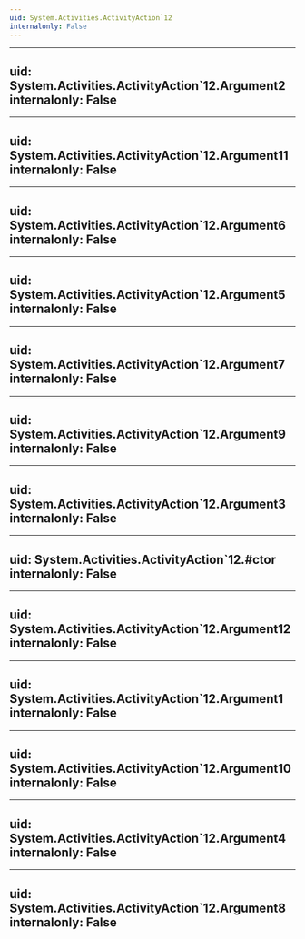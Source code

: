 ```yaml
---
uid: System.Activities.ActivityAction`12
internalonly: False
---
```


---
uid: System.Activities.ActivityAction`12.Argument2
internalonly: False
---

---
uid: System.Activities.ActivityAction`12.Argument11
internalonly: False
---

---
uid: System.Activities.ActivityAction`12.Argument6
internalonly: False
---

---
uid: System.Activities.ActivityAction`12.Argument5
internalonly: False
---

---
uid: System.Activities.ActivityAction`12.Argument7
internalonly: False
---

---
uid: System.Activities.ActivityAction`12.Argument9
internalonly: False
---

---
uid: System.Activities.ActivityAction`12.Argument3
internalonly: False
---

---
uid: System.Activities.ActivityAction`12.#ctor
internalonly: False
---

---
uid: System.Activities.ActivityAction`12.Argument12
internalonly: False
---

---
uid: System.Activities.ActivityAction`12.Argument1
internalonly: False
---

---
uid: System.Activities.ActivityAction`12.Argument10
internalonly: False
---

---
uid: System.Activities.ActivityAction`12.Argument4
internalonly: False
---

---
uid: System.Activities.ActivityAction`12.Argument8
internalonly: False
---

